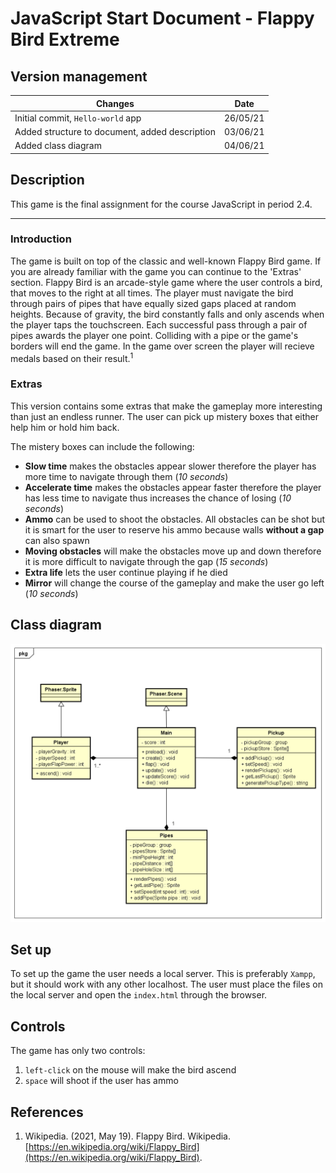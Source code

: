 # JavaScript Start Document - Flappy Bird Extreme

## Version management

|     Changes     |   Date   |
|-----------------| -------- |
| Initial commit, `Hello-world` app                | 26/05/21 |
| Added structure to document, added description   | 03/06/21 |
| Added class diagram                              | 04/06/21 |

## Description

This game is the final assignment for the course JavaScript in period 2.4.

---

### __Introduction__

The game is built on top of the classic and well-known Flappy Bird game. If you are already familiar with the game you can continue to the 'Extras' section. Flappy Bird is an arcade-style game where the user controls a bird, that moves to the right at all times. The player must navigate the bird through pairs of pipes that have equally sized gaps placed at random heights. Because of gravity, the bird constantly falls and only ascends when the player taps the touchscreen. Each successful pass through a pair of pipes awards the player one point. Colliding with a pipe or the game's borders will end the game. In the game over screen the player will recieve medals based on their result.<sup>1</sup>

### __Extras__

This version contains some extras that make the gameplay more interesting than just an endless runner. The user can pick up mistery boxes that either help him or hold him back.

The mistery boxes can include the following:

- __Slow time__ makes the obstacles appear slower therefore the player has more time to navigate through them (_10 seconds_)
- __Accelerate time__ makes the obstacles appear faster therefore the player has less time to navigate thus increases the chance of losing (_10 seconds_)
- __Ammo__ can be used to shoot the obstacles. All obstacles can be shot but it is smart for the user to reserve his ammo because walls __without a gap__ can also spawn
- __Moving obstacles__ will make the obstacles move up and down therefore it is more difficult to navigate through the gap (_15 seconds_)
- __Extra life__ lets the user continue playing if he died
- __Mirror__ will change the course of the gameplay and make the user go left (_10 seconds_)

## Class diagram

![Class diagram](c-drm.png?raw=true "Class diagram")

## Set up

To set up the game the user needs a local server. This is preferably `Xampp`, but it should work with any other localhost. The user must place the files on the local server and open the `index.html` through the browser.

## Controls

The game has only two controls:

1. `left-click` on the mouse will make the bird ascend
2. `space` will shoot if the user has ammo

## References

1. Wikipedia. (2021, May 19). Flappy Bird. Wikipedia. [https://en.wikipedia.org/wiki/Flappy_Bird](https://en.wikipedia.org/wiki/Flappy_Bird).
